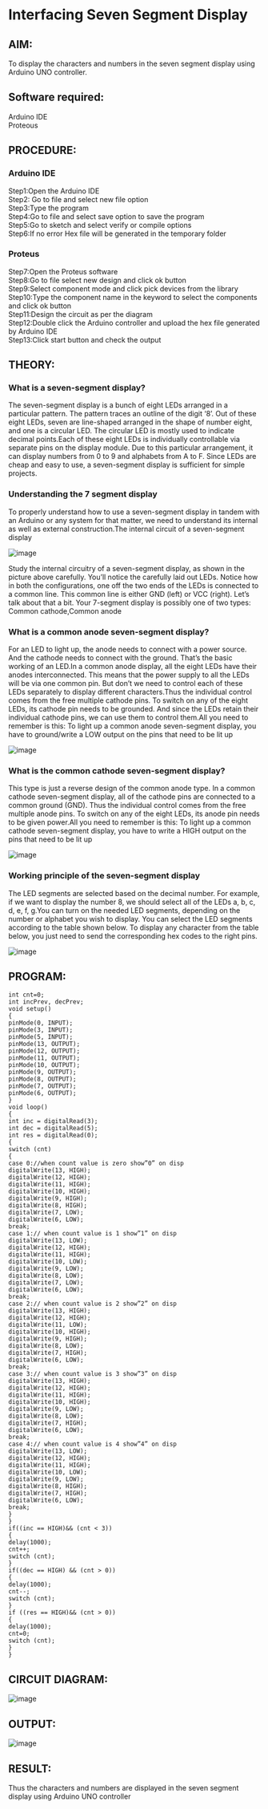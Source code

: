 # Interfacing Seven Segment Display

## AIM:
To display the characters and numbers in the seven segment display using Arduino UNO controller.

## Software required:
Arduino IDE </br>
Proteous

## PROCEDURE:
### Arduino IDE
Step1:Open the Arduino IDE </br>
Step2: Go to file and select new file option </br>
Step3:Type the program </br>
Step4:Go to file and select save option to save the program </br>
Step5:Go to sketch and select verify or compile options </br>
Step6:If no error Hex file will be generated in the temporary folder </br>
### Proteus
Step7:Open the Proteus software </br>
Step8:Go to file select new design and click ok button </br>
Step9:Select component mode and click pick devices from the library </br>
Step10:Type the component name in the keyword to select the components and click ok button </br>
Step11:Design the circuit as per the diagram </br>
Step12:Double click the Arduino controller and upload the hex file generated by Arduino IDE </br>
Step13:Click start button and check the output

## THEORY:

### What is a seven-segment display?

The seven-segment display is a bunch of eight LEDs arranged in a particular pattern. The pattern traces an outline of the digit ‘8’. Out of these eight LEDs, seven are line-shaped arranged in the shape of number eight, and one is a circular LED. The circular LED is mostly used to indicate decimal points.Each of these eight LEDs is individually controllable via separate pins on the display module. Due to this particular arrangement, it can display numbers from 0 to 9 and alphabets from A to F. Since LEDs are cheap and easy to use, a seven-segment display is sufficient for simple projects.

### Understanding the 7 segment display

To properly understand how to use a seven-segment display in tandem with an Arduino or any system for that matter, we need to understand its internal as well as external construction.The internal circuit of a seven-segment display

![image](https://user-images.githubusercontent.com/71547910/235332708-1cd24f92-c15c-44eb-aade-e2bad64f6f5b.png)

Study the internal circuitry of a seven-segment display, as shown in the picture above carefully. You’ll notice the carefully laid out LEDs. Notice how in both the configurations, one off the two ends of the LEDs is connected to a common line. This common line is either GND (left) or VCC (right). Let’s talk about that a bit. Your 7-segment display is possibly one of two types: Common cathode,Common anode

### What is a common anode seven-segment display?

For an LED to light up, the anode needs to connect with a power source. And the cathode needs to connect with the ground. That’s the basic working of an LED.In a common anode display, all the eight LEDs have their anodes interconnected. This means that the power supply to all the LEDs will be via one common pin. But don’t we need to control each of these LEDs separately to display different characters.Thus the individual control comes from the free multiple cathode pins. To switch on any of the eight LEDs, its cathode pin needs to be grounded. And since the LEDs retain their individual cathode pins, we can use them to control them.All you need to remember is this: To light up a common anode seven-segment display, you have to ground/write a LOW output on the pins that need to be lit up

![image](https://user-images.githubusercontent.com/71547910/235332776-7ef7146a-16de-4a56-aff5-2937652364a8.png)

### What is the common cathode seven-segment display?

This type is just a reverse design of the common anode type. In a common cathode seven-segment display, all of the cathode pins are connected to a common ground (GND). Thus the individual control comes from the free multiple anode pins. To switch on any of the eight LEDs, its anode pin needs to be given power.All you need to remember is this: To light up a common cathode seven-segment display, you have to write a HIGH output on the pins that need to be lit up

![image](https://user-images.githubusercontent.com/71547910/235332805-4c1a1a34-0aec-4378-b621-f42b10d30391.png)

### Working principle of the seven-segment display

The LED segments are selected based on the decimal number. For example, if we want to display the number 8, we should select all of the LEDs a, b, c, d, e, f, g.You can turn on the needed LED segments, depending on the number or alphabet you wish to display. You can select the LED segments according to the table shown below. To display any character from the table below, you just need to send the corresponding hex codes to the right pins.

![image](https://user-images.githubusercontent.com/71547910/235332841-7159e75f-b403-43ff-bf96-8ef54ad0310a.png)

## PROGRAM:
~~~
int cnt=0;
int incPrev, decPrev;
void setup()
{
pinMode(0, INPUT);
pinMode(3, INPUT);
pinMode(5, INPUT);
pinMode(13, OUTPUT);
pinMode(12, OUTPUT);
pinMode(11, OUTPUT);
pinMode(10, OUTPUT);
pinMode(9, OUTPUT);
pinMode(8, OUTPUT);
pinMode(7, OUTPUT);
pinMode(6, OUTPUT);
}
void loop()
{
int inc = digitalRead(3);
int dec = digitalRead(5);
int res = digitalRead(0);
{
switch (cnt)
{
case 0://when count value is zero show”0” on disp
digitalWrite(13, HIGH);
digitalWrite(12, HIGH);
digitalWrite(11, HIGH);
digitalWrite(10, HIGH);
digitalWrite(9, HIGH);
digitalWrite(8, HIGH);
digitalWrite(7, LOW);
digitalWrite(6, LOW);
break;
case 1:// when count value is 1 show”1” on disp
digitalWrite(13, LOW);
digitalWrite(12, HIGH);
digitalWrite(11, HIGH);
digitalWrite(10, LOW);
digitalWrite(9, LOW);
digitalWrite(8, LOW);
digitalWrite(7, LOW);
digitalWrite(6, LOW);
break;
case 2:// when count value is 2 show”2” on disp
digitalWrite(13, HIGH);
digitalWrite(12, HIGH);
digitalWrite(11, LOW);
digitalWrite(10, HIGH);
digitalWrite(9, HIGH);
digitalWrite(8, LOW);
digitalWrite(7, HIGH);
digitalWrite(6, LOW);
break;
case 3:// when count value is 3 show”3” on disp
digitalWrite(13, HIGH);
digitalWrite(12, HIGH);
digitalWrite(11, HIGH);
digitalWrite(10, HIGH);
digitalWrite(9, LOW);
digitalWrite(8, LOW);
digitalWrite(7, HIGH);
digitalWrite(6, LOW);
break;
case 4:// when count value is 4 show”4” on disp
digitalWrite(13, LOW);
digitalWrite(12, HIGH);
digitalWrite(11, HIGH);
digitalWrite(10, LOW);
digitalWrite(9, LOW);
digitalWrite(8, HIGH);
digitalWrite(7, HIGH);
digitalWrite(6, LOW);
break;
}
}
if((inc == HIGH)&& (cnt < 3))
{
delay(1000);
cnt++;
switch (cnt);
}
if((dec == HIGH) && (cnt > 0))
{
delay(1000);
cnt--;
switch (cnt);
}
if ((res == HIGH)&& (cnt > 0))
{
delay(1000);
cnt=0;
switch (cnt);
}
}
~~~

## CIRCUIT DIAGRAM:
![image](https://github.com/SdMdZahi7/Interfacing-Seven-Segment-Display/assets/94187572/b8f08bcb-cf16-4afc-ab9a-845491902f08)


## OUTPUT:
![image](https://github.com/SdMdZahi7/Interfacing-Seven-Segment-Display/assets/94187572/6c25f783-ca66-4cf6-ad08-48311d2f1cfc)


## RESULT:
Thus the characters and numbers are displayed in the seven segment display using Arduino UNO controller
